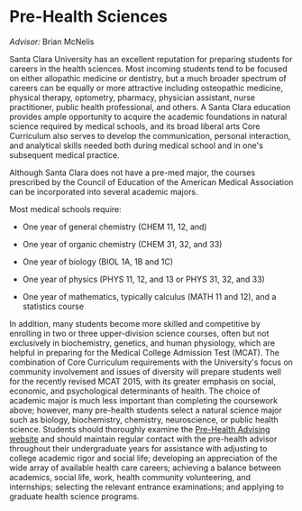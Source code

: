 Pre-Health Sciences
===================

*Advisor:* Brian McNelis

Santa Clara University has an excellent reputation for preparing students for careers in the health sciences. Most incoming students tend to be focused on either allopathic medicine or dentistry, but a much broader spectrum of careers can be equally or more attractive including osteopathic medicine, physical therapy, optometry, pharmacy, physician assistant, nurse practitioner, public health professional, and others. A Santa Clara education provides ample opportunity to acquire the academic foundations in natural science required by medical schools, and its broad liberal arts Core Curriculum also serves to develop the communication, personal interaction, and analytical skills needed both during medical school and in one's subsequent medical practice.

Although Santa Clara does not have a pre-med major, the courses prescribed by the Council of Education of the American Medical Association can be incorporated into several academic majors.

Most medical schools require:

-   One year of general chemistry (CHEM 11, 12, and)

-   One year of organic chemistry (CHEM 31, 32, and 33)

-   One year of biology (BIOL 1A, 1B and 1C)

-   One year of physics (PHYS 11, 12, and 13 or PHYS 31, 32, and 33)

-   One year of mathematics, typically calculus (MATH 11 and 12), and a statistics course

In addition, many students become more skilled and competitive by enrolling in two or three upper-division science courses, often but not exclusively in biochemistry, genetics, and human physiology, which are helpful in preparing for the Medical College Admission Test (MCAT). The combination of Core Curriculum requirements with the University's focus on community involvement and issues of diversity will prepare students well for the recently revised MCAT 2015, with its greater emphasis on social, economic, and psychological determinants of health. The choice of academic major is much less important than completing the coursework above; however, many pre-health students select a natural science major such as biology, biochemistry, chemistry, neuroscience, or public health science. Students should thoroughly examine the [Pre-Health Advising website](https://www.scu.edu/pre-health/) and should maintain regular contact with the pre-health advisor throughout their undergraduate years for assistance with adjusting to college academic rigor and social life; developing an appreciation of the wide array of available health care careers; achieving a balance between academics, social life, work, health community volunteering, and internships; selecting the relevant entrance examinations; and applying to graduate health science programs.

